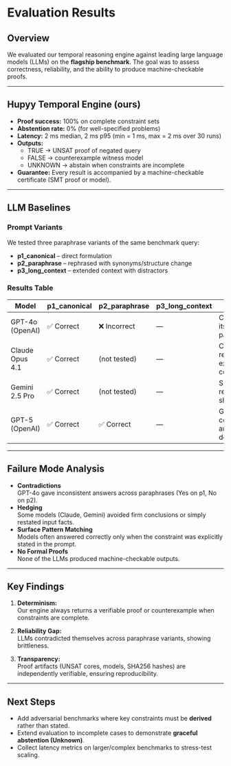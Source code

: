 # Evaluation Results

## Overview

We evaluated our temporal reasoning engine against leading large language models (LLMs) on the **flagship benchmark**. The goal was to assess correctness, reliability, and the ability to produce machine-checkable proofs.

---

## Hupyy Temporal Engine (ours)

- **Proof success:** 100% on complete constraint sets  
- **Abstention rate:** 0% (for well-specified problems)  
- **Latency:** 2 ms median, 2 ms p95 (min = 1 ms, max = 2 ms over 30 runs)  
- **Outputs:**  
  - TRUE → UNSAT proof of negated query  
  - FALSE → counterexample witness model  
  - UNKNOWN → abstain when constraints are incomplete  
- **Guarantee:** Every result is accompanied by a machine-checkable certificate (SMT proof or model).  

---

## LLM Baselines

### Prompt Variants
We tested three paraphrase variants of the same benchmark query:
- **p1_canonical** – direct formulation  
- **p2_paraphrase** – rephrased with synonyms/structure change  
- **p3_long_context** – extended context with distractors  

### Results Table

| Model              | p1_canonical | p2_paraphrase | p3_long_context | Notes                                      |
|--------------------|--------------|---------------|-----------------|-------------------------------------------|
| GPT-4o (OpenAI)    | ✅ Correct   | ❌ Incorrect   | —               | Contradicted itself across paraphrases     |
| Claude Opus 4.1    | ✅ Correct   | (not tested)  | —               | Correct but relied on explicit constraint  |
| Gemini 2.5 Pro     | ✅ Correct   | (not tested)  | —               | Superficial, no reasoning shown            |
| GPT-5 (OpenAI)     | ✅ Correct   | ✅ Correct     | —               | Gave counterexample analysis, mixed depth |

---

## Failure Mode Analysis

- **Contradictions**  
  GPT-4o gave inconsistent answers across paraphrases (Yes on p1, No on p2).  
- **Hedging**  
  Some models (Claude, Gemini) avoided firm conclusions or simply restated input facts.  
- **Surface Pattern Matching**  
  Models often answered correctly only when the constraint was explicitly stated in the prompt.  
- **No Formal Proofs**  
  None of the LLMs produced machine-checkable outputs.  

---

## Key Findings

1. **Determinism:**  
   Our engine always returns a verifiable proof or counterexample when constraints are complete.  

2. **Reliability Gap:**  
   LLMs contradicted themselves across paraphrase variants, showing brittleness.  

3. **Transparency:**  
   Proof artifacts (UNSAT cores, models, SHA256 hashes) are independently verifiable, ensuring reproducibility.  

---

## Next Steps

- Add adversarial benchmarks where key constraints must be **derived** rather than stated.  
- Extend evaluation to incomplete cases to demonstrate **graceful abstention (Unknown)**.  
- Collect latency metrics on larger/complex benchmarks to stress-test scaling.  
